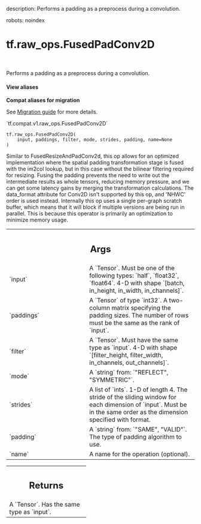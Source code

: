description: Performs a padding as a preprocess during a convolution.

robots: noindex

# tf.raw_ops.FusedPadConv2D

<!-- Insert buttons and diff -->

<table class="tfo-notebook-buttons tfo-api nocontent" align="left">

</table>



Performs a padding as a preprocess during a convolution.

<section class="expandable">
  <h4 class="showalways">View aliases</h4>
  <p>
<b>Compat aliases for migration</b>
<p>See
<a href="https://www.tensorflow.org/guide/migrate">Migration guide</a> for
more details.</p>
<p>`tf.compat.v1.raw_ops.FusedPadConv2D`</p>
</p>
</section>

<pre class="devsite-click-to-copy prettyprint lang-py tfo-signature-link">
<code>tf.raw_ops.FusedPadConv2D(
    input, paddings, filter, mode, strides, padding, name=None
)
</code></pre>



<!-- Placeholder for "Used in" -->

Similar to FusedResizeAndPadConv2d, this op allows for an optimized
implementation where the spatial padding transformation stage is fused with the
im2col lookup, but in this case without the bilinear filtering required for
resizing. Fusing the padding prevents the need to write out the intermediate
results as whole tensors, reducing memory pressure, and we can get some latency
gains by merging the transformation calculations.
The data_format attribute for Conv2D isn't supported by this op, and 'NHWC'
order is used instead.
Internally this op uses a single per-graph scratch buffer, which means that it
will block if multiple versions are being run in parallel. This is because this
operator is primarily an optimization to minimize memory usage.

<!-- Tabular view -->
 <table class="responsive fixed orange">
<colgroup><col width="214px"><col></colgroup>
<tr><th colspan="2"><h2 class="add-link">Args</h2></th></tr>

<tr>
<td>
`input`
</td>
<td>
A `Tensor`. Must be one of the following types: `half`, `float32`, `float64`.
4-D with shape `[batch, in_height, in_width, in_channels]`.
</td>
</tr><tr>
<td>
`paddings`
</td>
<td>
A `Tensor` of type `int32`.
A two-column matrix specifying the padding sizes. The number of
rows must be the same as the rank of `input`.
</td>
</tr><tr>
<td>
`filter`
</td>
<td>
A `Tensor`. Must have the same type as `input`. 4-D with shape
`[filter_height, filter_width, in_channels, out_channels]`.
</td>
</tr><tr>
<td>
`mode`
</td>
<td>
A `string` from: `"REFLECT", "SYMMETRIC"`.
</td>
</tr><tr>
<td>
`strides`
</td>
<td>
A list of `ints`.
1-D of length 4.  The stride of the sliding window for each dimension
of `input`. Must be in the same order as the dimension specified with format.
</td>
</tr><tr>
<td>
`padding`
</td>
<td>
A `string` from: `"SAME", "VALID"`.
The type of padding algorithm to use.
</td>
</tr><tr>
<td>
`name`
</td>
<td>
A name for the operation (optional).
</td>
</tr>
</table>



<!-- Tabular view -->
 <table class="responsive fixed orange">
<colgroup><col width="214px"><col></colgroup>
<tr><th colspan="2"><h2 class="add-link">Returns</h2></th></tr>
<tr class="alt">
<td colspan="2">
A `Tensor`. Has the same type as `input`.
</td>
</tr>

</table>

